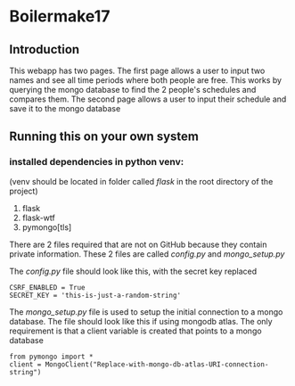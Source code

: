 # Boilermake17

## Introduction

 This webapp has two pages. The first page allows a user to input two names and see all time periods where both people are free. This works by querying the mongo database to find the 2 people's schedules and compares them. The second page allows a user to input their schedule and save it to the mongo database

 ## Running this on your own system

 ### installed dependencies in python venv:

 (venv should be located in folder called _flask_ in the root directory of the project)

 1. flask
 2. flask-wtf
 3. pymongo[tls]

 There are 2 files required that are not on GitHub because they contain private information. These 2 files are called _config.py_ and _mongo_setup.py_

 The _config.py_ file should look like this, with the secret key replaced

 ```
 CSRF_ENABLED = True
 SECRET_KEY = 'this-is-just-a-random-string'
 ```

 The _mongo_setup.py_ file is used to setup the initial connection to a mongo database. The file should look like this if using mongodb atlas. The only requirement is that a client variable is created that points to a mongo database

 ```
 from pymongo import *
 client = MongoClient("Replace-with-mongo-db-atlas-URI-connection-string")
```
